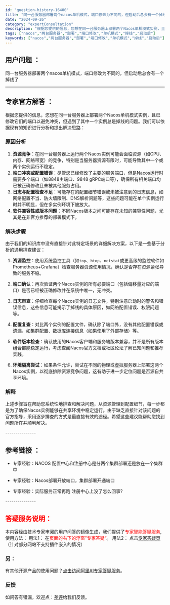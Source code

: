 ```yaml
---
id: "question-history-16400"
title: "同一台服务器部署两个nacos单机模式，端口修改为不同的，但启动后总会有一个掉线了"
date: "2024-09-26"
category: "expertConsultation"
description: "根据您提供的信息，您想在同一台服务器上部署两个Nacos单机模式实例，且已修改它们的端口以避免冲突，但遇到了其中一个实例总是掉线的问题。我们可以依据现有的知识进行分析和提出解决思路：### 原因分析1. **资源竞争**：在同一台服务器上运行两个Nacos实例可能会面临资源（如CPU、内存、网络带宽"
tags: ["nacos","两台服务器","部署","端口修改","单机模式","掉线","启动后"]
keywords: ["nacos","两台服务器","部署","端口修改","单机模式","掉线","启动后"]
---
```


## 用户问题 ： 
 同一台服务器部署两个nacos单机模式，端口修改为不同的，但启动后总会有一个掉线了  

---------------
## 专家官方解答 ：

根据您提供的信息，您想在同一台服务器上部署两个Nacos单机模式实例，且已修改它们的端口以避免冲突，但遇到了其中一个实例总是掉线的问题。我们可以依据现有的知识进行分析和提出解决思路：

### 原因分析

1. **资源竞争**：在同一台服务器上运行两个Nacos实例可能会面临资源（如CPU、内存、网络带宽）的竞争，特别是当服务器资源有限时，可能导致其中一个或两个实例运行不稳定。
2. **端口冲突或配置错误**：尽管您已经修改了主要的服务端口，但是Nacos运行时需要多个端口（如8848主端口、9848 gRPC端口等），确保所有相关端口均已被正确修改且未被其他服务占用。
3. **日志与配置检查不足**：可能存在的配置细节错误或未被注意到的日志信息，如网络配置不当、防火墙限制、DNS解析问题等，这些问题可能在单个实例运行时并不明显，但在多实例环境下被放大。
4. **软件兼容性或版本问题**：不同Nacos版本之间可能存在未知的兼容性问题，尤其是在非官方推荐的部署模式下。

### 解决步骤

由于我们的知识库中没有直接针对此特定场景的详细解决方案，以下是一些基于分析的通用排查建议：

1. **资源监控**：使用系统监控工具（如`top`、`htop`、`netstat`或更高级的监控软件如Prometheus+Grafana）检查服务器资源使用情况，确认是否存在资源紧张导致的服务不稳。

2. **端口确认**：再次验证两个Nacos实例的所有必要端口（包括偏移量对应的端口）是否已经被正确修改并在系统中唯一，无冲突。

3. **日志审查**：仔细检查每个Nacos实例的日志文件，特别注意启动时的警告和错误信息，这些信息可能揭示了掉线的具体原因，如网络配置错误、权限问题等。

4. **配置复查**：对比两个实例的配置文件，确认除了端口外，没有其他配置错误或遗漏，如集群配置、数据库连接信息（如果使用了外部存储）等。

5. **软件版本检查**：确认使用的Nacos客户端和服务端版本兼容，并不是所有版本组合都能稳定运行，考虑查阅Nacos官方文档或社区论坛了解已知问题和推荐实践。

6. **环境隔离尝试**：如果条件允许，尝试在不同的物理或虚拟服务器上部署这两个Nacos实例，以彻底排除资源竞争问题，这有助于进一步定位问题是否源自共享环境。

### 解释

上述步骤旨在帮助您系统性地排查和解决问题，从资源管理到配置细节，每一步都是为了确保Nacos实例能够在共享环境中稳定运行。由于缺乏直接针对该问题的官方指导，采用逐步排查的方式是最直接有效的途径。希望这些建议能帮助您找到问题所在并顺利解决。


<font color="#949494">---------------</font> 


## 参考链接 ：

* 专家经验：NACOS 配置中心和注册中心是分两个集群部署还是放在一个集群中 
 
 * 专家经验：Nacos部署开放端口，集群部署开通端口 
 
 * 专家经验：实际服务正常再跑 注册中心上没了怎么回事? 


 <font color="#949494">---------------</font> 
 


## <font color="#FF0000">答疑服务说明：</font> 

本内容经由技术专家审阅的用户问答的镜像生成，我们提供了<font color="#FF0000">专家智能答疑服务</font>,使用方法：
用法1： 在<font color="#FF0000">页面的右下的浮窗”专家答疑“</font>。
用法2： 点击[专家答疑页](https://answer.opensource.alibaba.com/docs/intro)（针对部分网站不支持插件嵌入的情况）
### 另：


有其他开源产品的使用问题？[点击访问阿里AI专家答疑服务](https://answer.opensource.alibaba.com/docs/intro)。
### 反馈
如问答有错漏，欢迎点：[差评](https://ai.nacos.io/user/feedbackByEnhancerGradePOJOID?enhancerGradePOJOId=16413)给我们反馈。
